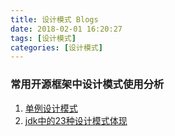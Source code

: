 ```yaml
---
title: 设计模式 Blogs
date: 2018-02-01 16:20:27
tags: [设计模式]
categories: [设计模式]
---
```


### 常用开源框架中设计模式使用分析
1. [单例设计模式](http://mp.weixin.qq.com/s/gbQoAS_lhJX3n6QNb6fYrA)
2. [jdk中的23种设计模式体现](http://blog.csdn.net/likailonghaha/article/details/53190070)

